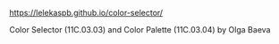 https://lelekaspb.github.io/color-selector/

Color Selector (11C.03.03) and Color Palette (11C.03.04) by Olga Baeva
